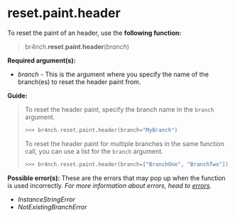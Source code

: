 # reset.paint.header

To reset the paint of an header, use the **following function:**

> br4nch.**reset**.**paint**.**header**(*branch*)

**Required argument(s):**

- *branch* - This is the argument where you specify the name of the branch(es) to reset the header paint from.

**Guide:**

> To reset the header paint, specify the branch name in the `branch` argument.
>
> ```python
> >>> br4nch.reset.paint.header(branch="MyBranch")
> ```
>
> To reset the header paint for multiple branches in the same function call, you can use a list for the `branch` argument.
>
> ```python
> >>> br4nch.reset.paint.header(branch=["BranchOne", "BranchTwo"])
> ```

**Possible error(s):**
These are the errors that may pop up when the function is used incorrectly.
*For more information about errors, head to [errors](../../guides/errors.md).*

- *InstanceStringError*
- *NotExistingBranchError*

